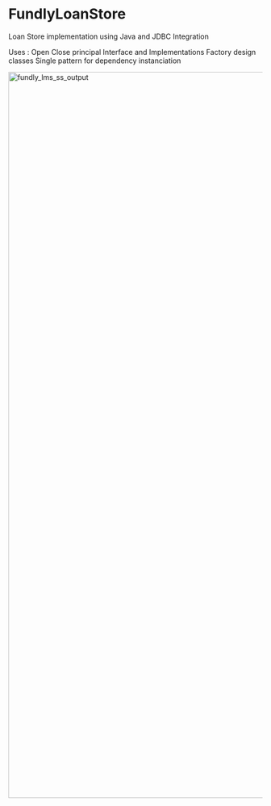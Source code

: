 # FundlyLoanStore
Loan Store implementation using Java and JDBC Integration

Uses :
Open Close principal
Interface and Implementations
Factory design classes
Single pattern for dependency instanciation


<img width="1440" alt="fundly_lms_ss_output" src="https://github.com/mjvns/FundlyLoanStore/assets/22525571/64f01dc2-d629-4253-96d2-ab389d7557d4">

